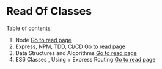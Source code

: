 # Read Of Classes


Table of contents:


1. Node  [Go to read page](./class1a.md)
2. Express, NPM, TDD, CI/CD [Go to read page](./class1b.md)
3. Data Structures and Algorithms [Go to read page](./DataStAndAlgo.md)
4. ES6 Classes , Using + Express Routing [Go to read page](./class2R.md)


